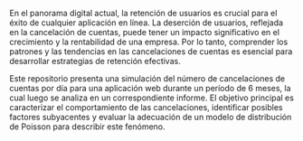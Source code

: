 En el panorama digital actual, la retención de usuarios es crucial para el éxito de cualquier aplicación en línea. La deserción de usuarios, reflejada en la cancelación de cuentas, puede tener un impacto significativo en el crecimiento y la rentabilidad de una empresa. 
Por lo tanto, comprender los patrones y las tendencias en las cancelaciones de cuentas es esencial para desarrollar estrategias de retención efectivas.

Este repositorio presenta una simulación del número de cancelaciones de cuentas por día para una aplicación web durante un período de 6 meses, la cual luego se analiza en un correspondiente informe. 
El objetivo principal es caracterizar el comportamiento de las cancelaciones, identificar posibles factores subyacentes y evaluar la adecuación de un modelo de distribución de Poisson para describir este fenómeno.
